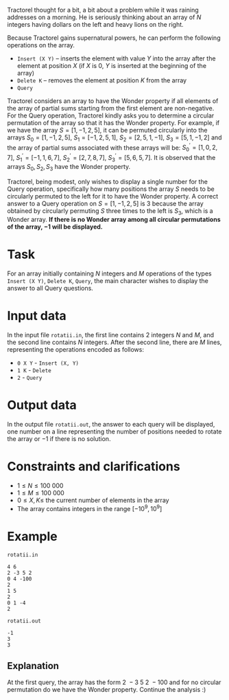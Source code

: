 Tractorel thought for a bit, a bit about a problem while it was raining addresses on a morning. He is seriously thinking about an array of $N$ integers having dollars on the left and heavy lions on the right.

Because Tractorel gains supernatural powers, he can perform the following operations on the array.

* `Insert (X Y)` – inserts the element with value $Y$ into the array after the element at position $X$ (if $X$ is $0$, $Y$ is inserted at the beginning of the array)
* `Delete K` – removes the element at position $K$ from the array
* `Query`

Tractorel considers an array to have the Wonder property if all elements of the array of partial sums starting from the first element are non-negative.
For the Query operation, Tractorel kindly asks you to determine a circular permutation of the array so that it has the Wonder property. For example, if we have the array $S = [1, -1, 2, 5]$, it can be permuted circularly into the arrays $S_0 = [1, -1, 2, 5]$, $S_1 = [-1, 2, 5, 1]$, $S_2 = [2, 5, 1, -1]$, $S_3 = [5, 1, -1, 2]$ and the array of partial sums associated with these arrays will be: $S_0^{'} = [1, 0, 2, 7]$, $S_1^{'} = [-1, 1, 6, 7]$, $S_2^{'} = [2, 7, 8, 7]$, $S_3^{'} = [5, 6, 5, 7]$. It is observed that the arrays $S_0, S_2, S_3$ have the Wonder property.

Tractorel, being modest, only wishes to display a single number for the Query operation, specifically how many positions the array $S$ needs to be circularly permuted to the left for it to have the Wonder property. A correct answer to a Query operation on $S = [1, -1, 2, 5]$ is $3$ because the array obtained by circularly permuting $S$ three times to the left is $S_3$, which is a Wonder array.
**If there is no Wonder array among all circular permutations of the array, $-1$ will be displayed.**

# Task
For an array initially containing $N$ integers and $M$ operations of the types `Insert (X Y)`, `Delete K`, `Query`, the main character wishes to display the answer to all Query questions.

# Input data

In the input file `rotatii.in`, the first line contains $2$ integers $N$ and $M$, and the second line contains $N$ integers. After the second line, there are $M$ lines, representing the operations encoded as follows:

* `0 X Y` - `Insert (X, Y)`
* `1 K` - `Delete`
* `2` - `Query`

# Output data

In the output file `rotatii.out`, the answer to each query will be displayed, one number on a line representing the number of positions needed to rotate the array or $-1$ if there is no solution.

# Constraints and clarifications

* $1 \leq N \leq 100\ 000$
* $1 \leq M \leq 100\ 000$
* $0 \leq X, K \leq$ the current number of elements in the array
* The array contains integers in the range $[-10^9, 10^9]$

# Example

`rotatii.in`
```
4 6
2 -3 5 2
0 4 -100
2
1 5
2
0 1 -4
2
```

`rotatii.out`
```
-1
3
3
```

## Explanation

At the first query, the array has the form $2\ -3\ 5\ 2\ -100$ and for no circular permutation do we have the Wonder property. Continue the analysis :)